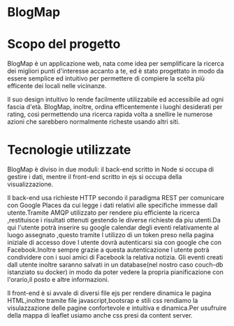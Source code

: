 # BlogMap

# Scopo del progetto
BlogMap è un applicazione web, nata come idea per semplificare la ricerca dei migliori punti d'interesse accanto a te, ed è stato progettato in modo da essere semplice ed intuitivo per permettere di compiere la scelta più efficente dei locali nelle vicinanze.

Il suo design intuitivo lo rende facilmente utilizzabile ed accessibile ad ogni fascia d'età. BlogMap, inoltre, ordina efficentemente i luoghi desiderati per rating, così permettendo una ricerca rapida volta a snellire le numerose azioni che sarebbero normalmente richeste usando altri siti.

# Tecnologie utilizzate
BlogMap è diviso in due moduli: il back-end scritto in Node si occupa di gestire i dati, mentre il front-end scritto in ejs si occupa della visualizzazione.

Il back-end usa richieste HTTP secondo il paradigma REST per comunicare con Google Places da cui legge i dati relativi alle specifiche immesse dall utente.Tramite AMQP utilizzato per rendere piu efficiente la ricerca ,restituisce i risultati ottenuti gestendo le diverse richieste da piu utenti.Da qui l'utente potrà inserire su google calendar degli eventi relativamente al luogo assegnato ,questo tramite l utilizzo di un token preso nella pagina iniziale di accesso dove l utente dovrà autenticarsi sia con google che con Facebook.Inoltre sempre grazie a questa autenticazione l utente potrà condividere con i suoi amici di Facebook la relativa notizia.
Gli eventi creati dall utente inoltre saranno salvati in un database(nel nostro caso couch-db istanziato su docker) in modo da poter vedere la propria pianificazione con l'orario,il posto e altre informazioni.

Il front-end è si avvale di diversi file ejs per rendere dinamica le pagina HTML,inoltre tramite file javascript,bootsrap e stili css rendiamo la visulazzazione delle pagine confortevole e intuitiva e dinamica.Per usufruire della mappa di leaflet usiamo anche css presi da content server.

